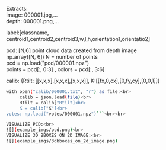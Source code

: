 Extracts: <br>
image: 000001.jpg,...<br>
depth: 000001.png,...<br>

label:[classname, centroid1,centroid2,centroid3,w,l,h,orientation1,orientatio2]


pcd: [N,6] point cloud data created from depth image <br>
     np.array([N, 6]) N = number of points <br>
     pcd = np.load("pcd/000001.npz") <br>
     points = pcd[:, 0:3] , colors = pcd[:, 3:6]



calib: {Rtilt: [[x,x,x],[x,x,x],[x,x,x]], K:[[fx,0,cx],[0,fy,cy],[0,0,1]]}    <br>    
```bash 
with open("calib/000001.txt", "r") as file:<br>
     calib = json.load(file)<br>
     Rtilt = calib["Rtilt]<br>
     K = calib["K"]<br>
votes: np.load("votes/000001.npz")```<br><br>

VISUALIZE PCD:<br>
![](example_imgs/pcd.png)<br>
VISUALIZE 3D BBOXES ON 2D IMAGE:<br>
![](example_imgs/3dbboxes_on_2d_image.png)

